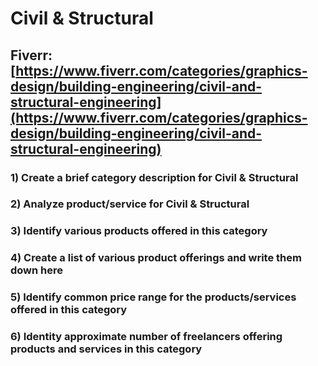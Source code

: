 # Civil & Structural
## Fiverr: [https://www.fiverr.com/categories/graphics-design/building-engineering/civil-and-structural-engineering](https://www.fiverr.com/categories/graphics-design/building-engineering/civil-and-structural-engineering)
### 1) Create a brief category description for Civil & Structural
### 2) Analyze product/service for Civil & Structural
### 3) Identify various products offered in this category
### 4) Create a list of various product offerings and write them down here
### 5) Identify common price range for the products/services offered in this category
### 6) Identity approximate number of freelancers offering products and services in this category
